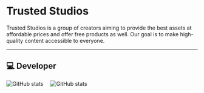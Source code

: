# Trusted Studios

Trusted Studios is a group of creators aiming to provide the best assets at affordable prices and offer free products as well. Our goal is to make high-quality content accessible to everyone.

---

## 💻 Developer

![GitHub stats](https://github-readme-stats.vercel.app/api?username=tabysi&count_private=true&show_icons=true&theme=tokyonight) ⠀  ![GitHub stats](https://github-readme-stats.vercel.app/api?username=germanwarthog&count_private=true&show_icons=true&theme=tokyonight)
